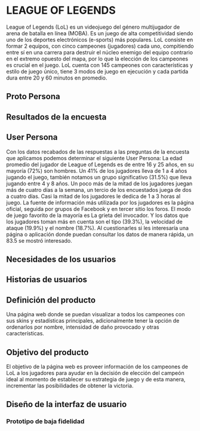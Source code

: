 # LEAGUE OF LEGENDS
League of Legends (LoL) es un videojuego del género multijugador de arena de batalla en línea (MOBA). Es un juego de alta competitividad siendo uno de los deportes electrónicos (e-sports) más populares.
LoL consiste en formar 2 equipos, con cinco campeones (jugadores) cada uno, compitiendo entre sí en una carrera para destruir el núcleo enemigo del equipo contrario en el extremo opuesto del mapa, por lo que la elección de los campeones es crucial en el juego.
LoL cuenta con 145 campeones con características y estilo de juego único, tiene 3 modos de juego en ejecución y cada partida dura entre 20 y 60 minutos en promedio.

## Proto Persona


## Resultados de la encuesta

## User Persona
Con los datos recabados de las respuestas a las preguntas de la encuesta que aplicamos podemos determinar el siguiente User Persona:
La edad promedio del jugador de League of Legends es de entre 16 y 25 años, en su mayoría (72%)  son hombres.
Un 41% de los jugadores lleva de 1 a 4 años jugando el juego, también notamos un grupo significativo (31.5%) que lleva jugando entre 4 y 8 años.
Un poco más de la mitad de los jugadores juegan más de cuatro días a la semana, un tercio de los encuestados juega de dos a cuatro días. Casi la mitad de los jugadores le dedica de 1 a 3 horas al juego.
La fuente de información más utilizada por los jugadores es la página oficial, seguida por grupos de Facebook y en tercer sitio los foros.
El modo de juego favorito de la mayoría es La grieta del invocador.  Y los datos que los jugadores toman más en cuenta son el tipo (39.3%), la velocidad de ataque (19.9%) y el nombre (18.7%).
Al cuestionarles si les interesaría una página o aplicación donde puedan consultar los datos de manera rápida, un 83.5 se mostró interesado.

## Necesidades de los usuarios

## Historias de usuarios

## Definición del producto

Una página web donde se puedan visualizar a todos los campeones con sus skins y estadísticas principales, adicionalmente tener la opción de ordenarlos por nombre, intensidad de daño provocado y otras características.

## Objetivo del producto

El objetivo de la página web es proveer información de los campeones de LoL a los jugadores para ayudar en la decisión de elección del campeón ideal al momento de establecer su estrategia de juego y de esta manera, incrementar las posibilidades de obtener la victoria.

## Diseño de la interfaz de usuario

### Prototipo de baja fidelidad
